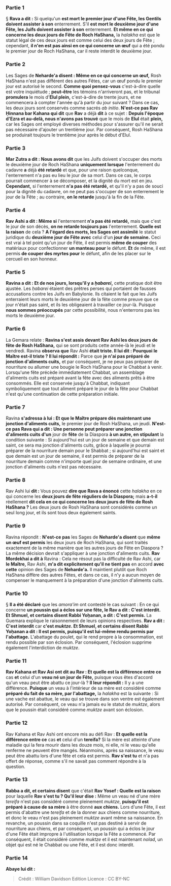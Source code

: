
### Partie 1
§ <b>Rava a dit :</b> Si quelqu'un <b>est mort le premier jour d'une Fête, les Gentils doivent assister à son</b> enterrement. S'il <b>est mort le deuxième jour d'une Fête, les Juifs doivent assister à son</b> enterrement. <b>Et même en ce qui concerne les deux jours de Fête de Roch HaShana,</b> la <i>halakha</i> est que le statut légal de ces deux jours est comme celui des deux jours de Fête ; cependant, <b>il n'en est pas ainsi en ce qui concerne un œuf</b> qui a été pondu le premier jour de Roch HaShana, car il reste interdit le deuxième jour.

### Partie 2
Les Sages de <b>Neharde'a disent : Même en ce qui concerne un œuf,</b> Rosh HaShana n'est pas différent des autres Fêtes, car un œuf pondu le premier jour est autorisé le second. <b>Comme quoi pensez-vous</b> c'est-à-dire quelle est votre inquiétude ; <b>peut-être</b> les témoins n'arriveront pas, et le tribunal <b>promulera</b> le mois d'<b>Elul plein,</b> c'est-à-dire de trente jours, et ne commencera à compter l'année qu'à partir du jour suivant ? Dans ce cas, les deux jours sont conservés comme sacrés <i>ab initio</i>. <b>N'est-ce pas Rav Ḥinnana bar Kahana qui dit</b> que <b>Rav</b> a déjà <b>dit</b> à ce sujet : <b>Depuis l'époque d'Ezra et au-delà, nous n'avons pas trouvé</b> que le mois de <b>Elul</b> était <b>plein,</b> car les Sages ont employé diverses méthodes pour s'assurer qu'il ne serait pas nécessaire d'ajouter un trentième jour. Par conséquent, Rosh HaShana se produirait toujours le trentième jour après le début d'Elul.

### Partie 3
<b>Mar Zutra a dit : Nous avons dit</b> que les Juifs doivent s'occuper des morts le deuxième jour de Roch HaShana <b>uniquement lorsque</b> l'enterrement du cadavre <b>a</b> déjà <b>été retardé</b> et que, pour une raison quelconque, l'enterrement n'a pas eu lieu le jour de sa mort. Dans ce cas, le corps pourrait commencer à se décomposer, et la dignité du mort est en jeu. <b>Cependant,</b> si l'enterrement <b>n'a pas été retardé,</b> et qu'il n'y a pas de souci pour la dignité du cadavre, on ne peut pas s'occuper de son enterrement le jour de la Fête ; au contraire, <b>on le retarde</b> jusqu'à la fin de la Fête.

### Partie 4
<b>Rav Ashi a dit : Même si</b> l'enterrement <b>n'a pas été retardé,</b> mais que c'est le jour de son décès, <b>on ne retarde toujours pas</b> l'enterrement. <b>Quelle est la raison</b> de cela ? <b>A l'égard des morts, les Sages ont assimilé</b> le statut juridique du <b>deuxième jour de Fête avec</b> celui d'un <b>jour de semaine.</b> Ceci est vrai à tel point qu'un jour de Fête, il est permis <b>même de couper</b> des matériaux pour confectionner <b>un manteau pour</b> le défunt. <b>Et</b> de même, il est permis <b>de couper des myrtes pour</b> le défunt, afin de les placer sur le cercueil en son honneur.

### Partie 5
<b>Ravina a dit : Et de nos jours, lorsqu'il y a <i>ḥabarei</i>,</b> cette pratique doit être ajustée. Les <i>ḥabarei</i> étaient des prêtres perses qui portaient de fausses accusations contre les Juifs en Babylonie. Ils citaient le fait que les Juifs enterraient leurs morts le deuxième jour de la fête comme preuve que ce jour n'était pas saint, et ils les obligeaient à travailler ce jour-là. Puisque <b>nous sommes préoccupés</b> par cette possibilité, nous n'enterrons pas les morts le deuxième jour.

### Partie 6
La Gemara relate : <b>Ravina s'est assis devant Rav Ashi les deux jours de fête de Rosh HaShana,</b> qui se sont produits cette année-là le jeudi et le vendredi. Ravina <b>observa que</b> Rav Ashi <b>était triste. Il lui dit : Pourquoi le Maître est-il triste ? Il lui répondit :</b> Parce que <b>je n'ai pas préparé de jonction d'aliments cuits,</b> et par conséquent, je ne peux pas préparer de nourriture ou allumer une bougie le Roch HaShana pour le Chabbat à venir. Lorsqu'une fête précède immédiatement Chabbat, un assemblage d'aliments cuits est préparé avant la fête avec des aliments prêts à être consommés. Elle est conservée jusqu'à Chabbat, indiquant symboliquement que tout aliment préparé le jour de la fête pour Chabbat n'est qu'une continuation de cette préparation initiale.

### Partie 7
Ravina <b>s'adressa à lui : Et que le Maître prépare dès maintenant une jonction d'aliments cuits,</b> le premier jour de Rosh HaShana, un jeudi. <b>N'est-ce pas Rava qui a dit : Une personne peut préparer une jonction d'aliments cuits d'un</b> jour de <b>fête</b> de la Diaspora <b>à un autre, en stipulant</b> la condition suivante : Si aujourd'hui est un jour de semaine et que demain est saint, ce sera ma jonction d'aliments cuits, grâce à laquelle je pourrai préparer de la nourriture demain pour le Shabbat ; si aujourd'hui est saint et que demain est un jour de semaine, il est permis de préparer de la nourriture demain comme n'importe quel jour de semaine ordinaire, et une jonction d'aliments cuits n'est pas nécessaire.

### Partie 8
Rav Ashi lui <b>dit : </b> Vous pouvez <b>dire que Rava a énoncé</b> cette <i>halakha</i> en ce qui concerne les <b>deux jours de fête réguliers de la Diaspora;</b> mais <b>a-t-il</b> réellement <b>dit cela en ce qui concerne les deux jours de fête de Rosh HaShana ?</b> Les deux jours de Rosh HaShana sont considérés comme un seul long jour, et ils sont tous deux également saints.

### Partie 9
Ravina répondit : <b>N'est-ce pas</b> les Sages de <b>Neharde'a disent</b> que <b>même un œuf est permis</b> les deux jours de Roch HaShana, qui sont traités exactement de la même manière que les autres jours de Fête en Diaspora ? La même décision devrait s'appliquer à une jonction d'aliments cuits. <b>Rav Mordekhai a dit à</b> Ravina : Cela ne résout pas la difficulté de Rav Ashi, car <b>le Maître,</b> Rav Ashi, <b>m'a dit explicitement qu'il ne tient pas</b> en accord <b>avec cette</b> opinion des Sages de <b>Neharde'a.</b> Il maintient plutôt que Roch HaShana diffère des autres Fêtes, et dans ce cas, il n'y a aucun moyen de compenser le manquement à la préparation d'une jonction d'aliments cuits.

### Partie 10
§ <b>Il a été déclaré</b> que les <i>amora'im</i> ont contesté le cas suivant : En ce qui concerne <b>un poussin qui a éclos sur une fête, le Rav a dit : C'est interdit. Et Shmuel, et certains disent Rabbi Yoḥanan, a dit : C'est permis.</b> La Guemara explique le raisonnement de leurs opinions respectives. <b>Rav a dit : C'est interdit</b> car <b>c'est <i>muktze</i>. Et Shmuel, et certains disent Rabbi Yoḥanan a dit : Il est permis, puisqu'il est lui-même rendu permis par l'abattage.</b> L'abattage du poulet, qui le rend propre à la consommation, est rendu possible par son éclosion. Par conséquent, l'éclosion supprime également l'interdiction de <i>muktze</i>.

### Partie 11
<b>Rav Kahana et Rav Asi ont dit au Rav : Et quelle est la différence entre ce</b> cas <b>et</b> celui d'un <b>veau né un jour de Fête,</b> puisque vous êtes d'accord qu'un veau peut être abattu ce jour-là ? <b>Il leur répondit :</b> Il y a une différence. <b>Puisque</b> un veau à l'intérieur de sa mère est considéré comme <b>préparé du fait de sa mère, par l'abattage,</b> la <i>halakha</i> est la suivante : Si une vache est abattue, le veau qui se trouve dans son ventre est également autorisé. Par conséquent, ce veau n'a jamais eu le statut de <i>muktze</i>, alors que le poussin était considéré comme <i>muktze</i> avant son éclosion.

### Partie 12
Rav Kahana et Rav Ashi ont encore mis au défi Rav : <b>Et quelle est la différence entre ce</b> cas <b>et</b> celui d'un <b>tereifa</i>?</b> Si la mère est atteinte d'une maladie qui la fera mourir dans les douze mois, ni elle, ni le veau qu'elle renferme ne peuvent être mangés. Néanmoins, après sa naissance, le veau peut être abattu lors d'une fête et cela est permis. <b>Rav s'est tu</b> et n'a pas offert de réponse, comme s'il ne savait pas comment répondre à la question.

### Partie 13
<b>Rabba a dit, et certains disent</b> que c'était <b>Rav Yosef : Quelle est la raison</b> pour laquelle <b>Rav s'est tu ? Qu'il leur dise :</b> Même un veau né d'une mère <i>tereifa</i> n'est pas considéré comme pleinement <i>muktze</i>, <b>puisqu'il est préparé à cause de sa mère</b> à être donné <b>aux chiens.</b> Lors d'une Fête, il est permis d'abattre une <i>tereifa</i> et de la donner aux chiens comme nourriture, et donc le veau n'est pas pleinement <i>muktze</i> avant même sa naissance. En revanche, un poussin dans sa coquille n'est pas destiné à servir de nourriture aux chiens, et par conséquent, un poussin qui a éclos le jour d'une Fête était impropre à l'utilisation lorsque la Fête a commencé. Par conséquent, il était considéré comme <i>muktze</i> et il est maintenant <i>nolad</i>, un objet qui est né le Chabbat ou une Fête, et il est donc interdit.

### Partie 14
<b>Abaye lui dit :</b>

>Crédit : William Davidson Edition
>Licence : CC BY-NC